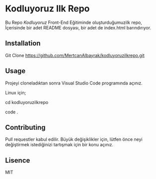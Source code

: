 # Kodluyoruz Ilk Repo
Bu Repo *Kodluyoruz* Front-End Eğitiminde oluşturduğumuzilk repo, İçerisinde bir adet README dosyası, bir adet de index.html barındırıyor.
## Installation


 Git Clone https://github.com/MertcanAlbayrak/kodluyoruzilkrepo.git

## Usage
Projeyi cloneladıktan sonra Visual Studio Code programında açınız.

Linux için;

cd kodluyoruzilkrepo

code .

## Contributing

Pull requestler kabul edilir. Büyük değişiklikler için, lütfen önce neyi değiştirmek istediğinizi tartışmak için bir konu açınız.

## Lisence

MIT 